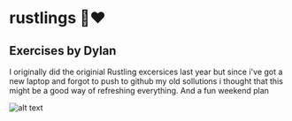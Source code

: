 # rustlings 🦀❤️ 

## Exercises by Dylan 

I originally did the originial Rustling excersices last year but since i've got a new laptop and forgot to push 
to github my old sollutions i thought that this might be a good way of refreshing everything. And a fun weekend plan

![alt text](https://tenor.com/btyRu.gif)